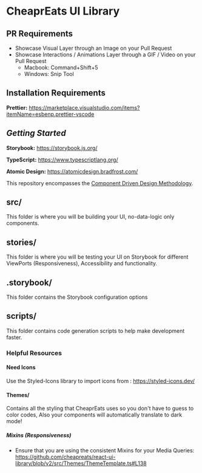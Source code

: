 # CheaprEats UI Library

## PR Requirements
- Showcase Visual Layer through an Image on your Pull Request
- Showcase Interactions / Animations Layer through a GIF / Video on your Pull Request
  - Macbook: Command+Shift+5
  - Windows: Snip Tool

## Installation Requirements

**Prettier:** https://marketplace.visualstudio.com/items?itemName=esbenp.prettier-vscode

## *Getting Started*

**Storybook:** https://storybook.js.org/

**TypeScript:** https://www.typescriptlang.org/

**Atomic Design:** https://atomicdesign.bradfrost.com/

This repository encompasses the [Component Driven Design Methodology](https://medium.com/the-s-curve/why-component-driven-design-drives-great-software-products-7cace364e815).

## src/
This folder is where you will be building your UI, no-data-logic only components.

## stories/
This folder is where you will be testing your UI on Storybook for different ViewPorts (Responsiveness), Accessibility and functionality.

## .storybook/
This folder contains the Storybook configuration options

## scripts/
This folder contains code generation scripts to help make development faster.

### Helpful Resources
#### Need Icons
Use the Styled-Icons library to import icons from : https://styled-icons.dev/
#### Themes/ 
Contains all the styling that CheaprEats uses so you don't have to guess to color codes, Also your components will automatically translate to dark mode!
##### Mixins (Responsiveness)
- Ensure that you are using the consistent Mixins for your Media Queries: https://github.com/cheapreats/react-ui-library/blob/v2/src/Themes/ThemeTemplate.ts#L138
